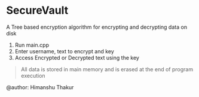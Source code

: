 # SecureVault
A Tree based encryption algorithm for encrypting and decrypting data on disk

1. Run main.cpp
2. Enter username, text to encrypt and key
3. Access Encrypted or Decrypted text using the key

> All data is stored in main memory and is erased at the end of program execution


@author: Himanshu Thakur

